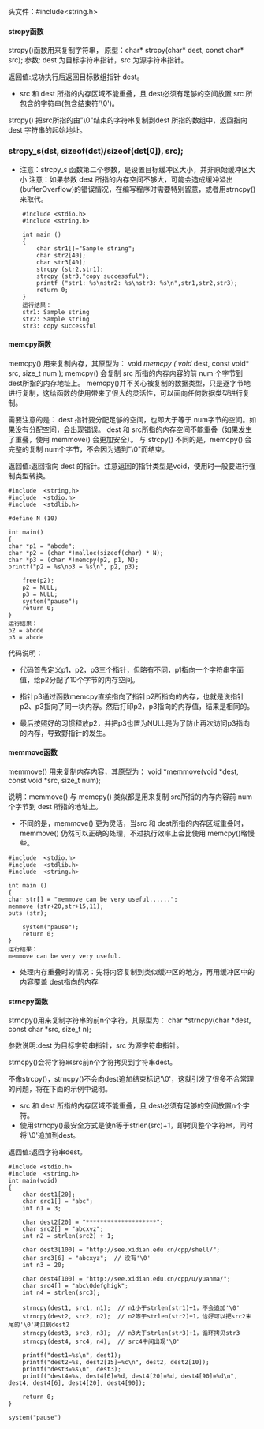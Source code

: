头文件：#include<string.h>

#### strcpy函数
strcpy()函数用来复制字符串，
原型：char* strcpy(char* dest, const char* src);
参数: dest 为目标字符串指针，src 为源字符串指针。

返回值:成功执行后返回目标数组指针 dest。
* src 和 dest 所指的内存区域不能重叠，且 dest必须有足够的空间放置 src 所包含的字符串(包含结束符'\0')。

strcpy() 把src所指的由"\0"结束的字符串复制到dest 所指的数组中，返回指向dest 字符串的起始地址。

### strcpy_s(dst, sizeof(dst)/sizeof(dst[0]), src);
* 注意：strcpy_s 函数第二个参数，是设置目标缓冲区大小，并非原始缓冲区大小
注意：如果参数 dest 所指的内存空间不够大，可能会造成缓冲溢出(bufferOverflow)的错误情况，在编写程序时需要特别留意，或者用strncpy()来取代。
```
    #include <stdio.h>
    #include <string.h>
    
    int main ()
    {
        char str1[]="Sample string";
        char str2[40];
        char str3[40];
        strcpy (str2,str1);
        strcpy (str3,"copy successful");
        printf ("str1: %s\nstr2: %s\nstr3: %s\n",str1,str2,str3);
        return 0;
    }
    运行结果：
    str1: Sample string
    str2: Sample string
    str3: copy successful
```
#### memcpy函数
memcpy() 用来复制内存，其原型为：
void *memcpy ( void* dest, const void* src, size_t num );
memcpy() 会复制 src 所指的内存内容的前 num 个字节到 dest所指的内存地址上。
memcpy()并不关心被复制的数据类型，只是逐字节地进行复制，这给函数的使用带来了很大的灵活性，可以面向任何数据类型进行复制。

需要注意的是：
dest 指针要分配足够的空间，也即大于等于 num字节的空间。如果没有分配空间，会出现错误。
dest 和 src所指的内存空间不能重叠（如果发生了重叠，使用 memmove() 会更加安全）。
与 strcpy() 不同的是，memcpy() 会完整的复制 num个字节，不会因为遇到"\0"而结束。

返回值:返回指向 dest 的指针。注意返回的指针类型是void，使用时一般要进行强制类型转换。
```
#include  <string,h>
#include  <stdio.h>
#include  <stdlib.h>

#define N (10)

int main()
{
char *p1 = "abcde";
char *p2 = (char *)malloc(sizeof(char) * N);
char *p3 = (char *)memcpy(p2, p1, N);
printf("p2 = %s\np3 = %s\n", p2, p3);

    free(p2);
    p2 = NULL;
    p3 = NULL;
    system("pause");
    return 0;
}
运行结果：
p2 = abcde
p3 = abcde
```
代码说明：
* 代码首先定义p1，p2，p3三个指针，但略有不同，p1指向一个字符串字面值，给p2分配了10个字节的内存空间。

* 指针p3通过函数memcpy直接指向了指针p2所指向的内存，也就是说指针p2、p3指向了同一块内存。然后打印p2，p3指向的内存值，结果是相同的。

* 最后按照好的习惯释放p2，并把p3也置为NULL是为了防止再次访问p3指向的内存，导致野指针的发生。

#### memmove函数
memmove() 用来复制内存内容，其原型为：
void *memmove(void *dest, const void *src, size_t num);

说明：memmove() 与 memcpy() 类似都是用来复制 src所指的内存内容前 num 个字节到 dest 所指的地址上。
* 不同的是，memmove() 更为灵活，当src 和 dest所指的内存区域重叠时，memmove() 仍然可以正确的处理，不过执行效率上会比使用 memcpy()略慢些。
```
#include  <stdio.h>
#include  <stdlib.h>
#include  <string.h>

int main ()
{
char str[] = "memmove can be very useful......";
memmove (str+20,str+15,11);
puts (str);

    system("pause");
    return 0;
}
运行结果：
memmove can be very very useful.
```
* 处理内存重叠时的情况：先将内容复制到类似缓冲区的地方，再用缓冲区中的内容覆盖 dest指向的内存

#### strncpy函数
strncpy()用来复制字符串的前n个字符，其原型为：
char *strncpy(char *dest, const char *src, size_t n);

参数说明:dest 为目标字符串指针，src 为源字符串指针。

strncpy()会将字符串src前n个字符拷贝到字符串dest。

不像strcpy()，strncpy()不会向dest追加结束标记'\0'，这就引发了很多不合常理的问题，将在下面的示例中说明。

* src 和 dest 所指的内存区域不能重叠，且 dest必须有足够的空间放置n个字符。
* 使用strncpy()最安全方式是使n等于strlen(src)+1，即拷贝整个字符串，同时将'\0'追加到dest。

返回值:返回字符串dest。

```
#include <stdio.h>
#include  <string.h>
int main(void)
{
    char dest1[20];
    char src1[] = "abc";
    int n1 = 3;

    char dest2[20] = "********************";
    char src2[] = "abcxyz";
    int n2 = strlen(src2) + 1;

    char dest3[100] = "http://see.xidian.edu.cn/cpp/shell/";
    char src3[6] = "abcxyz";  // 没有'\0'
    int n3 = 20;

    char dest4[100] = "http://see.xidian.edu.cn/cpp/u/yuanma/";
    char src4[] = "abc\0defghigk";
    int n4 = strlen(src3);

    strncpy(dest1, src1, n1);  // n1小于strlen(str1)+1，不会追加'\0'
    strncpy(dest2, src2, n2);  // n2等于strlen(str2)+1，恰好可以把src2末尾的'\0'拷贝到dest2
    strncpy(dest3, src3, n3);  // n3大于strlen(str3)+1，循环拷贝str3
    strncpy(dest4, src4, n4);  // src4中间出现'\0'

    printf("dest1=%s\n", dest1);
    printf("dest2=%s, dest2[15]=%c\n", dest2, dest2[10]);
    printf("dest3=%s\n", dest3);
    printf("dest4=%s, dest4[6]=%d, dest4[20]=%d, dest4[90]=%d\n", dest4, dest4[6], dest4[20], dest4[90]);

    return 0;
}

system("pause")
```